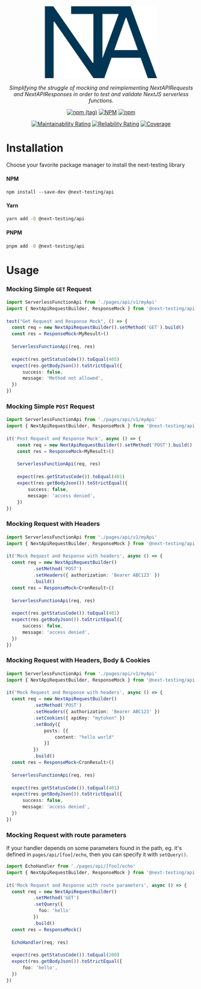 <div align="center">
<img alt="logo" width="300" src="./logo.svg">

<em>Simplifying the struggle of mocking and reimplementing NextAPIRequests and NextAPIResponses
in order to test and validate NextJS serverless functions.</em>

[![npm (tag)](https://img.shields.io/npm/v/@next-testing/api/latest)](https://www.npmjs.com/package/@next-testing/api)
[![NPM](https://img.shields.io/npm/l/@next-testing/api)](https://www.npmjs.com/package/@next-testing/api)
[![npm](https://img.shields.io/npm/dt/@next-testing/api)](https://www.npmjs.com/package/@next-testing/api)

[![Maintainability Rating](https://sonarcloud.io/api/project_badges/measure?project=next-testing_api&metric=sqale_rating)](https://sonarcloud.io/summary/new_code?id=next-testing_api)
[![Reliability Rating](https://sonarcloud.io/api/project_badges/measure?project=next-testing_api&metric=reliability_rating)](https://sonarcloud.io/summary/new_code?id=next-testing_api)
[![Coverage](https://sonarcloud.io/api/project_badges/measure?project=next-testing_api&metric=coverage)](https://sonarcloud.io/summary/new_code?id=next-testing_api)

</div>

# Installation

Choose your favorite package manager to install the next-testing library

#### NPM

```shell
npm install --save-dev @next-testing/api
```

#### Yarn

```sh
yarn add -D @next-testing/api
```

#### PNPM

```sh
pnpm add -D @next-testing/api
```

# Usage

### Mocking Simple `GET` Request

```ts
import ServerlessFunctionApi from './pages/api/v1/myApi'
import { NextApiRequestBuilder, ResponseMock } from '@next-testing/api'

test("Get Request and Response Mock", () => {
  const req = new NextApiRequestBuilder().setMethod('GET').build()
  const res = ResponseMock<MyResult>()

  ServerlessFunctionApi(req, res)

  expect(res.getStatusCode()).toEqual(405)
  expect(res.getBodyJson()).toStrictEqual({
      success: false,
      message: 'Method not allowed',
  })
})
```

### Mocking Simple `POST` Request

```ts
import ServerlessFunctionApi from './pages/api/v1/myApi'
import { NextApiRequestBuilder, ResponseMock } from '@next-testing/api'

it('Post Request and Response Mock', async () => {
    const req = new NextApiRequestBuilder().setMethod('POST').build()
    const res = ResponseMock<MyResult>()

    ServerlessFunctionApi(req, res)

    expect(res.getStatusCode()).toEqual(401)
    expect(res.getBodyJson()).toStrictEqual({
        success: false,
        message: 'access denied',
    })
})
```

### Mocking Request with Headers

```ts
import ServerlessFunctionApi from './pages/api/v1/myApi'
import { NextApiRequestBuilder, ResponseMock } from '@next-testing/api'

it('Mock Request and Response with headers', async () => {
  const req = new NextApiRequestBuilder()
          .setMethod('POST')
          .setHeaders({ authorization: 'Bearer ABC123' })
          .build()
  const res = ResponseMock<CronResult>()

  ServerlessFunctionApi(req, res)

  expect(res.getStatusCode()).toEqual(401)
  expect(res.getBodyJson()).toStrictEqual({
      success: false,
      message: 'access denied',
  })
})
```

### Mocking Request with Headers, Body & Cookies

```ts
import ServerlessFunctionApi from './pages/api/v1/myApi'
import { NextApiRequestBuilder, ResponseMock } from '@next-testing/api'

it('Mock Request and Response with headers', async () => {
  const req = new NextApiRequestBuilder()
          .setMethod('POST')
          .setHeaders({ authorization: 'Bearer ABC123' })
          .setCookies({ apiKey: "mytoken" })
          .setBody({
              posts: [{
                  content: "hello world"
              }]
          })
          .build()
  const res = ResponseMock<CronResult>()

  ServerlessFunctionApi(req, res)

  expect(res.getStatusCode()).toEqual(401)
  expect(res.getBodyJson()).toStrictEqual({
      success: false,
      message: 'access denied',
  })
})
```

### Mocking Request with route parameters

If your handler depends on some parameters found in the path, eg. it's defined
in `pages/api/[foo]/echo`, then you can specify it with `setQuery()`.

```ts
import EchoHandler from './pages/api/[foo]/echo'
import { NextApiRequestBuilder, ResponseMock } from '@next-testing/api'

it('Mock Request and Response with route parameters', async () => {
  const req = new NextApiRequestBuilder()
          .setMethod('GET')
          .setQuery({
            foo: 'hello'
          })
          .build()
  const res = ResponseMock()

  EchoHandler(req, res)

  expect(res.getStatusCode()).toEqual(200)
  expect(res.getBodyJson()).toStrictEqual({
      foo: 'hello',
  })
})
```

